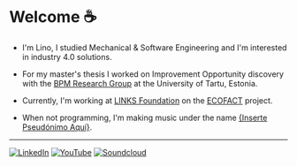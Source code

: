 
# Welcome :coffee:


- I'm Lino, I studied Mechanical & Software Engineering and I'm interested in industry 4.0 solutions.

- For my master's thesis I worked on Improvement Opportunity discovery with the [BPM Research Group](https://www.researchgate.net/lab/Business-Process-Management-Research-Group-University-of-Tartu-Marlon-Dumas?_sg=N5iUAQfdVC05OhwXZX5moMZVB4PfxQNtweYYDXulruncptpiTnjDERrs59aa_ow_R2lju1aowaGLInnLeiCG0LBaTQ) at the University of Tartu, Estonia.

 <!--
  [<img src="https://user-images.githubusercontent.com/40581019/132091283-a35d2dbc-46af-45a2-942c-f2193e6bcf12.png" width="40%" />](https://sep.cs.ut.ee/Main/PIX)
-->

- Currently, I'm working at [LINKS Foundation](https://linksfoundation.com/en/) on the [ECOFACT](https://ecofact-project.eu/) project.

- When not programming, I'm making music under the name [{Inserte Pseudónimo Aquí}](https://soundcloud.com/insertepseudonimoaqui/via-ljubljana-demo?si=d99493f02ca646ffb9aa9c0a27de3428).

<!--
[![Top Langs](https://github-readme-stats.vercel.app/api/top-langs/?username=linomp&hide=c%2b%2b,cmake,fortran,cudahtml&layout=compact&langs_count=8)](https://github.com/anuraghazra/github-readme-stats)
 
![](https://github-readme-stats.vercel.app/api/?username=linomp&count_private=true&layout=compact&theme=react&show_icons=true&custom_title=Github+Stats)
-->

----

[![LinkedIn](https://img.shields.io/badge/Professional%20matters-2061b2.svg?logo=linkedin&logoColor=white)](https://www.linkedin.com/in/lino-mp/)
[![YouTube](https://img.shields.io/badge/Obscure%20playlists%20and%20videos-black.svg?logo=YouTube&logoColor=white)](https://www.youtube.com/channel/UCZkV9Lik6CgCtiTS2hb3y-g)
[![Soundcloud](https://img.shields.io/badge/My%20music%20project-FF5500?logo=soundcloud&logoColor=white)](https://soundcloud.com/insertepseudonimoaqui)

<!--
[![ResearchGate](https://img.shields.io/badge/ResearchGate%20profile-00CCBB?logo=ResearchGate&logoColor=white)](https://www.researchgate.net/profile/Lino-Mediavilla-Ponce-2)
[![Google Drive](https://img.shields.io/badge/My%20Resume-4285F4?logo=googledrive&logoColor=white)](https://drive.google.com/file/d/1pYv5m6SiAlh4wDjmAke4xLFVErn5jLCR/view?usp=sharing)
-->
